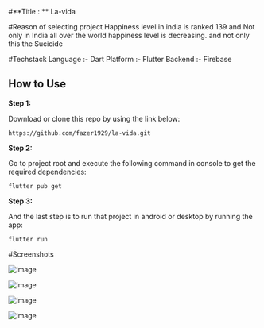 #**Title : **
La-vida

#Reason of selecting project
Happiness level in india is ranked 139 and Not only in India all over the world happiness level is decreasing. and not only this the Sucicide 

#Techstack
Language :- Dart
Platform :- Flutter 
Backend :- Firebase

## How to Use 

**Step 1:**

Download or clone this repo by using the link below:

```
https://github.com/fazer1929/la-vida.git
```

**Step 2:**

Go to project root and execute the following command in console to get the required dependencies: 

```
flutter pub get 
```

**Step 3:**

And the last step is to run that project in android or desktop by running the app:

```
flutter run
```

#Screenshots

![image](https://user-images.githubusercontent.com/39936050/112756625-b15e9700-9003-11eb-999b-53d1b7bf2dfd.png)

![image](https://user-images.githubusercontent.com/39936050/112757310-e1f40000-9006-11eb-87eb-bf788e7753da.png)


![image](https://user-images.githubusercontent.com/39936050/112756793-685b1280-9004-11eb-8193-1699f7d20b03.png)

![image](https://user-images.githubusercontent.com/39936050/112757516-9f7ef300-9007-11eb-8826-6ea57004e984.png)
